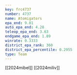 ```yaml
---
key: frc4737
number: 4737
name: Atomigators
epa_end: 9.81
auto_epa_end: 4.28
teleop_epa_end: 3.63
endgame_epa_end: 1.89
winrate: 0.3333
district_epa_rank: 360
district_epa_percentile: 0.2955
type: Team
---
```

[[2024mibel]]
[[2024miliv]]
